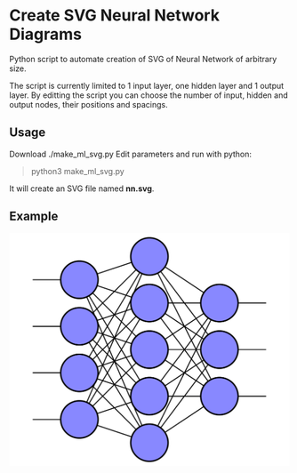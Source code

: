 # Create SVG Neural Network Diagrams
Python script to automate creation of SVG of Neural Network of arbitrary size. 

The script is currently limited to 1 input layer, one hidden layer and 1 output layer. By editting the script you can choose the number of input, hidden and output nodes, their positions and spacings. 

## Usage
Download ./make_ml_svg.py
Edit parameters and run with python: 
> python3 make_ml_svg.py

It will create an SVG file named **nn.svg**. 

## Example
![NN Example](./exampleNN.svg)
